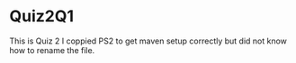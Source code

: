 # Quiz2Q1
This is Quiz 2 I coppied PS2 to get maven setup correctly but did not know how to rename the file.
